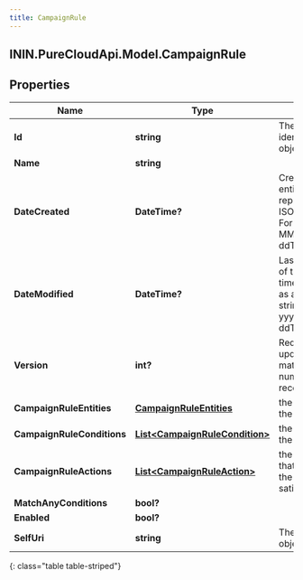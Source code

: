 ```yaml
---
title: CampaignRule
---
```

## ININ.PureCloudApi.Model.CampaignRule

## Properties

|Name | Type | Description | Notes|
|------------ | ------------- | ------------- | -------------|
| **Id** | **string** | The globally unique identifier for the object. | [optional] |
| **Name** | **string** |  | [optional] |
| **DateCreated** | **DateTime?** | Creation time of the entity. Date time is represented as an ISO-8601 string. For example: yyyy-MM-ddTHH:mm:ss.SSSZ | [optional] |
| **DateModified** | **DateTime?** | Last modified time of the entity. Date time is represented as an ISO-8601 string. For example: yyyy-MM-ddTHH:mm:ss.SSSZ | [optional] |
| **Version** | **int?** | Required for updates, must match the version number of the most recent update | [optional] |
| **CampaignRuleEntities** | [**CampaignRuleEntities**](CampaignRuleEntities.html) | the list of entities the rule monitors | |
| **CampaignRuleConditions** | [**List&lt;CampaignRuleCondition&gt;**](CampaignRuleCondition.html) | the list of conditions the are evaluated | |
| **CampaignRuleActions** | [**List&lt;CampaignRuleAction&gt;**](CampaignRuleAction.html) | the list of actions that are executed if the conditions are satisfied | |
| **MatchAnyConditions** | **bool?** |  | [optional] |
| **Enabled** | **bool?** |  | [optional] |
| **SelfUri** | **string** | The URI for this object | [optional] |
{: class="table table-striped"}


